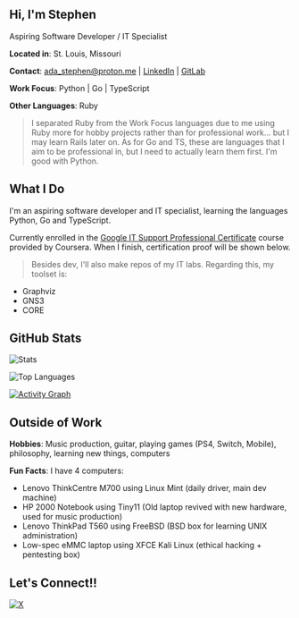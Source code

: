 ## Hi, I'm Stephen

Aspiring Software Developer / IT Specialist

**Located in**: St. Louis, Missouri

**Contact**: ada_stephen@proton.me | [LinkedIn](https://www.linkedin.com/in/stephen-ada-345a06370/) | 
[GitLab](https://gitlab.com/stephenjamesada)

**Work Focus**: Python | Go | TypeScript

**Other Languages**: Ruby

> I separated Ruby from the Work Focus languages due to me using Ruby more for hobby projects rather than for professional work... but I may learn Rails later on. As for Go and TS, these are languages that I aim to be professional in, but I need to actually learn them first. I'm good with Python.

## What I Do

I'm an aspiring software developer and IT specialist, learning the languages Python, Go and TypeScript.

Currently enrolled in the [Google IT Support Professional Certificate](https://www.coursera.org/professional-certificates/google-it-support) course provided by Coursera. When I finish, certification proof will be shown below.

> Besides dev, I'll also make repos of my IT labs. Regarding this, my toolset is:

- Graphviz
- GNS3
- CORE

## GitHub Stats

![Stats](https://github-readme-stats.vercel.app/api?username=stephenjamesada&theme=dark&show_icons=true&hide_border=true&count_private=false)

![Top Languages](https://github-readme-stats.vercel.app/api/top-langs/?username=stephenjamesada&layout=compact&theme=dark&hide_border=true&count_private=false)

[![Activity Graph](https://github-readme-activity-graph.vercel.app/graph?username=stephenjamesada&bg_color=000000&color=3d3846&line=ffffff&point=77767b&area=true&hide_border=true)](https://github.com/ashutosh00710/github-readme-activity-graph)

## Outside of Work

**Hobbies**: Music production, guitar, playing games (PS4, Switch, Mobile), philosophy, learning new things, computers

**Fun Facts**: I have 4 computers:

- Lenovo ThinkCentre M700 using Linux Mint (daily driver, main dev machine)
- HP 2000 Notebook using Tiny11 (Old laptop revived with new hardware, used for music production)
- Lenovo ThinkPad T560 using FreeBSD (BSD box for learning UNIX administration)
- Low-spec eMMC laptop using XFCE Kali Linux (ethical hacking + pentesting box)

## Let's Connect!!

[![X](https://img.shields.io/badge/X-%23000000.svg?style=for-the-badge&logo=X&logoColor=white)](https://x.com/stephenjamesada)

